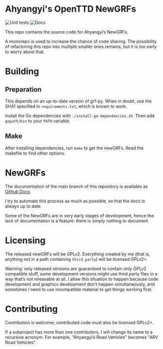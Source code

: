 Ahyangyi's OpenTTD NewGRFs
==========================

![Unit tests](https://github.com/ahyangyi/openttd-newgrfs/actions/workflows/unit-tests.yml/badge.svg)
![Docs](https://github.com/ahyangyi/openttd-newgrfs/actions/workflows/jekyll-gh-pages.yml/badge.svg)

This repo contains the source code for Ahyangyi’s NewGRFs.

A monorepo is used to increase the chance of code sharing. The possibility of refactoring this repo into multiple smaller ones remains, but it is too early to worry about that.

# Building
## Preparation
This depends on an up-to-date version of grf-py. When in doubt, use the SHA1 specified in `requirements.txt`, which is known to work.

Install the Go dependencies with `./install-go-dependencies.sh`. Then add `gopath/bin` to your `PATH` variable.

## Make
After installing dependencies, run `make` to get the newGRFs. Read the makefile to find other options.

# NewGRFs
The documentation of the main branch of this repository is available as [Github Docs](https://ahyangyi.github.io/openttd-newgrfs/).

I try to automate this process as much as possible, so that the docs is always up to date.

Some of the NewGRFs are in very early stages of development, hence the lack of documentation is a feature: there is simply nothing to document.

# Licensing
The released newGRFs will be GPLv2. Everything created by me (that is, anything not in a path containing `third_party`) will be licensed GPLv2+.

Warning: only released versions are guaranteed to contain only GPLv2 compatible stuff, some development versions might use third party files in a way that’s not releasable at all. I allow this situation to happen because code development and graphics development don’t happen simultaneously, and sometimes I need to use incompatible material to get things working first.

# Contributing
Contribution is welcome; contributed code must also be licensed GPLv2+.

If a subproject has more than one contributors, I will change its name to a recursive acronym. For example, "Ahyangyi’s Road Vehicles" becomes "ARV Road Vehicles".
